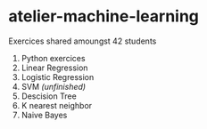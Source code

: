# atelier-machine-learning

Exercices shared amoungst 42 students

1. Python exercices
2. Linear Regression
1. Logistic Regression
1. SVM *(unfinished)*
1. Descision Tree
1. K nearest neighbor
1. Naive Bayes
